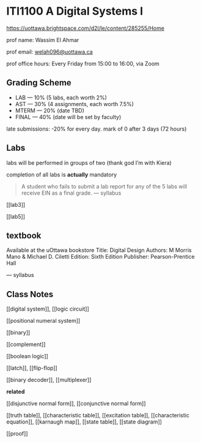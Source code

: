 # ITI1100 A Digital Systems I

<https://uottawa.brightspace.com/d2l/le/content/285255/Home>

prof name: Wassim El Ahmar

prof email: <welah096@uottawa.ca>

prof office hours: Every Friday from 15:00 to 16:00, via Zoom

## Grading Scheme

- LAB &mdash; 10% (5 labs, each worth 2%)
- AST &mdash; 30% (4 assignments, each worth 7.5%)
- MTERM &mdash; 20% (date TBD)
- FINAL &mdash; 40% (date will be set by faculty)

late submissions: -20% for every day. mark of 0 after 3 days (72 hours)

## Labs

labs will be performed in groups of two (thank god I’m with Kiera)

completion of all labs is **actually** mandatory

> A student who fails to submit a lab report for any of the 5 labs will receive EIN as a final grade. &mdash; syllabus

[[lab3]]

[[lab5]]

## textbook

Available at the uOttawa bookstore
Title: Digital Design
Authors: M Morris Mano & Michael D. Ciletti
Edition: Sixth Edition
Publisher: Pearson-Prentice Hall

&mdash; syllabus

## Class Notes

[[digital system]], [[logic circuit]]

[[positional numeral system]]

[[binary]]

[[complement]]

[[boolean logic]]

[[latch]], [[flip-flop]]

[[binary decoder]], [[multiplexer]]

**related**

[[disjunctive normal form]], [[conjunctive normal form]]

[[truth table]], [[characteristic table]], [[excitation table]], [[characteristic equation]], [[karnaugh map]], [[state table]], [[state diagram]]

[[proof]]

